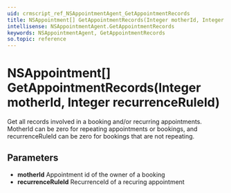```yaml
---
uid: crmscript_ref_NSAppointmentAgent_GetAppointmentRecords
title: NSAppointment[] GetAppointmentRecords(Integer motherId, Integer recurrenceRuleId)
intellisense: NSAppointmentAgent.GetAppointmentRecords
keywords: NSAppointmentAgent, GetAppointmentRecords
so.topic: reference
---
```


# NSAppointment[] GetAppointmentRecords(Integer motherId, Integer recurrenceRuleId)

Get all records involved in a booking and/or recurring appointments. MotherId can be zero for repeating appointments or bookings, and recurrenceRuleId can be zero for bookings that are not repeating.

## Parameters

* **motherId** Appointment id of the owner of a booking
* **recurrenceRuleId** RecurrenceId of a recuring appointment
